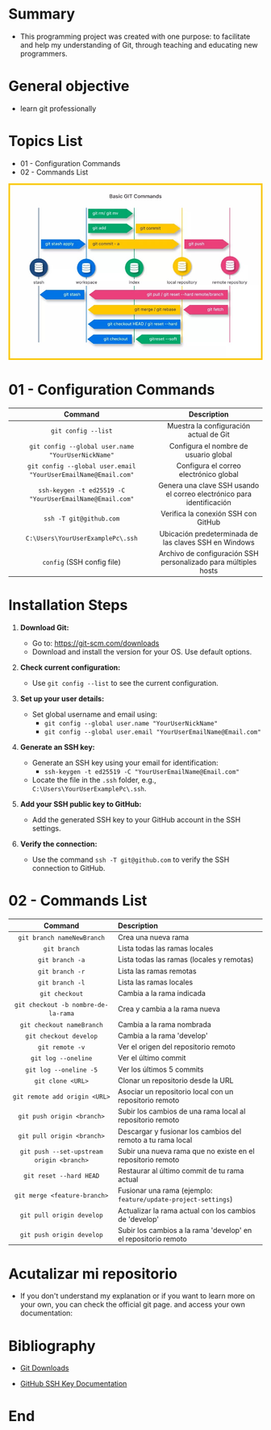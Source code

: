 # Summary

- This programming project was created with one purpose: to facilitate and help my understanding of Git, through teaching and educating new programmers.

# General objective

- learn git professionally

# Topics List

- 01 - Configuration Commands
- 02 - Commands List

![Header](./src/custom/img/00_commands.jpg)

# 01 - Configuration Commands

| Command                                   | Description                                                          |
| :---------------------------------------: | :------------------------------------------------------------------: |
| `git config --list`                       | Muestra la configuración actual de Git                                |
| `git config --global user.name "YourUserNickName"`   | Configura el nombre de usuario global                                 |
| `git config --global user.email "YourUserEmailName@Email.com"` | Configura el correo electrónico global                              |
| `ssh-keygen -t ed25519 -C "YourUserEmailName@Email.com"` | Genera una clave SSH usando el correo electrónico para identificación |
| `ssh -T git@github.com`                   | Verifica la conexión SSH con GitHub                                   |
| `C:\Users\YourUserExamplePc\.ssh`         | Ubicación predeterminada de las claves SSH en Windows                 |
| `config` (SSH config file)                | Archivo de configuración SSH personalizado para múltiples hosts       |

# Installation Steps

1. **Download Git:**
   - Go to: https://git-scm.com/downloads
   - Download and install the version for your OS. Use default options.
   
2. **Check current configuration:**
   - Use `git config --list` to see the current configuration.
   
3. **Set up your user details:**
   - Set global username and email using:
     - `git config --global user.name "YourUserNickName"`
     - `git config --global user.email "YourUserEmailName@Email.com"`

4. **Generate an SSH key:**
   - Generate an SSH key using your email for identification:
     - `ssh-keygen -t ed25519 -C "YourUserEmailName@Email.com"`
   - Locate the file in the `.ssh` folder, e.g., `C:\Users\YourUserExamplePc\.ssh`.

5. **Add your SSH public key to GitHub:**
   - Add the generated SSH key to your GitHub account in the SSH settings.

6. **Verify the connection:**
   - Use the command `ssh -T git@github.com` to verify the SSH connection to GitHub.

# 02 - Commands List

| Command                              | Description                                                       |
| :-----------------------------------: | :---------------------------------------------------------------- |
| `git branch nameNewBranch`            | Crea una nueva rama                                                |
| `git branch`                          | Lista todas las ramas locales                                      |
| `git branch -a`                       | Lista todas las ramas (locales y remotas)                          |
| `git branch -r`                       | Lista las ramas remotas                                            |
| `git branch -l`                       | Lista las ramas locales                                            |
| `git checkout`                        | Cambia a la rama indicada                                          |
| `git checkout -b nombre-de-la-rama`   | Crea y cambia a la rama nueva                                      |
| `git checkout nameBranch`             | Cambia a la rama nombrada                                          |
| `git checkout develop`                | Cambia a la rama 'develop'                                         |
| `git remote -v`                       | Ver el origen del repositorio remoto                               |
| `git log --oneline`                   | Ver el último commit                                               |
| `git log --oneline -5`                | Ver los últimos 5 commits                                          |
| `git clone <URL>`                     | Clonar un repositorio desde la URL                                 |
| `git remote add origin <URL>`         | Asociar un repositorio local con un repositorio remoto             |
| `git push origin <branch>`            | Subir los cambios de una rama local al repositorio remoto          |
| `git pull origin <branch>`            | Descargar y fusionar los cambios del remoto a tu rama local        |
| `git push --set-upstream origin <branch>` | Subir una nueva rama que no existe en el repositorio remoto     |
| `git reset --hard HEAD`               | Restaurar al último commit de tu rama actual                       |
| `git merge <feature-branch>`          | Fusionar una rama (ejemplo: `feature/update-project-settings`)     |
| `git pull origin develop`             | Actualizar la rama actual con los cambios de 'develop'             |
| `git push origin develop`             | Subir los cambios a la rama 'develop' en el repositorio remoto     |

# Acutalizar mi repositorio

- If you don't understand my explanation or if you want to learn more on your own, you can check the official git page. and access your own documentation:

# Bibliography

- [Git Downloads](https://git-scm.com/downloads)

- [GitHub SSH Key Documentation](https://docs.github.com/en/authentication/connecting-to-github-with-ssh/generating-a-new-ssh-key-and-adding-it-to-the-ssh-agent)

# End
